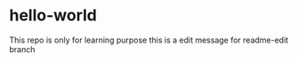 # hello-world
This repo is only for learning purpose 
this is a edit message for readme-edit branch 
